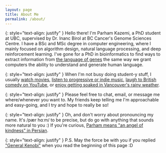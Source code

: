 ```yaml
---
layout: page
title: About Me
permalink: /about/
---
```


{: style="text-align: justify" }
Hello there! I'm Parham Kazemi, a PhD student at UBC, supervised by Dr. Inanc Birol at BC Cancer's Genome Sciences Centre. I have a BSc and MSc degree in computer engineering, where I mainly focused on algorithm design, natural language processing, and deep reinforcement learning. I've gone for a PhD in bioinformatics to find ways to extract information from [the language of genes](https://en.wikipedia.org/wiki/The_Language_of_the_Genes) the same way we grant computers the ability to understand and generate human language.

{: style="text-align: justify" }
When I'm not busy doing student-y stuff, I usually [watch movies](https://letterboxd.com/parham_k/), [listen to progressive or indie music](https://open.spotify.com/playlist/4whxd9bi8cFe0AyEBvmKxy), [laugh to British comedy on YouTube](https://www.youtube.com/playlist?list=PLb1CG3kQc5PbuHKJtbA6vmBGgvXANeEQk), or [enjoy getting soaked in Vancouver's rainy weather](https://en.wiktionary.org/wiki/pluviophile).

{: style="text-align: justify" }
Please feel free to chat, email, or message me where/whenever you want to. My friends keep telling me I'm approachable and easy-going, and I try and hope to really be so!

{: style="text-align: justify" }
Oh, and don't worry about pronouncing my name. It's /pær hɑːm/ to be precise, but do go with anything that sounds more natural to you :) If you're curious, [Parham means "an angel of kindness" in Persian](https://fa.wikipedia.org/wiki/%D9%BE%D8%B1%D9%87%D8%A7%D9%85).

{: style="text-align: justify" }
P.S. May the force be with you if you replied ["General Kenobi"](https://youtu.be/rEq1Z0bjdwc) when you read the beginning of this page :D